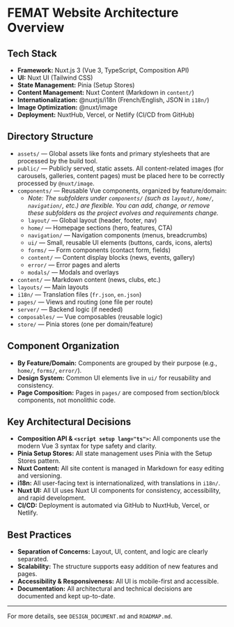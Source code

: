 # FEMAT Website Architecture Overview

## Tech Stack
- **Framework:** Nuxt.js 3 (Vue 3, TypeScript, Composition API)
- **UI:** Nuxt UI (Tailwind CSS)
- **State Management:** Pinia (Setup Stores)
- **Content Management:** Nuxt Content (Markdown in `content/`)
- **Internationalization:** @nuxtjs/i18n (French/English, JSON in `i18n/`)
- **Image Optimization:** @nuxt/image
- **Deployment:** NuxtHub, Vercel, or Netlify (CI/CD from GitHub)

## Directory Structure
- `assets/` — Global assets like fonts and primary stylesheets that are processed by the build tool.
- `public/` — Publicly served, static assets. All content-related images (for carousels, galleries, content pages) must be placed here to be correctly processed by `@nuxt/image`.
- `components/` — Reusable Vue components, organized by feature/domain:
  - *Note: The subfolders under `components/` (such as `layout/`, `home/`, `navigation/`, etc.) are flexible. You can add, change, or remove these subfolders as the project evolves and requirements change.*
  - `layout/` — Global layout (header, footer, nav)
  - `home/` — Homepage sections (hero, features, CTA)
  - `navigation/` — Navigation components (menus, breadcrumbs)
  - `ui/` — Small, reusable UI elements (buttons, cards, icons, alerts)
  - `forms/` — Form components (contact form, fields)
  - `content/` — Content display blocks (news, events, gallery)
  - `error/` — Error pages and alerts
  - `modals/` — Modals and overlays
- `content/` — Markdown content (news, clubs, etc.)
- `layouts/` — Main layouts
- `i18n/` — Translation files (`fr.json`, `en.json`)
- `pages/` — Views and routing (one file per route)
- `server/` — Backend logic (if needed)
- `composables/` — Vue composables (reusable logic)
- `store/` — Pinia stores (one per domain/feature)

## Component Organization
- **By Feature/Domain:** Components are grouped by their purpose (e.g., `home/`, `forms/`, `error/`).
- **Design System:** Common UI elements live in `ui/` for reusability and consistency.
- **Page Composition:** Pages in `pages/` are composed from section/block components, not monolithic code.

## Key Architectural Decisions
- **Composition API & `<script setup lang="ts">`:** All components use the modern Vue 3 syntax for type safety and clarity.
- **Pinia Setup Stores:** All state management uses Pinia with the Setup Stores pattern.
- **Nuxt Content:** All site content is managed in Markdown for easy editing and versioning.
- **i18n:** All user-facing text is internationalized, with translations in `i18n/`.
- **Nuxt UI:** All UI uses Nuxt UI components for consistency, accessibility, and rapid development.
- **CI/CD:** Deployment is automated via GitHub to NuxtHub, Vercel, or Netlify.

## Best Practices
- **Separation of Concerns:** Layout, UI, content, and logic are clearly separated.
- **Scalability:** The structure supports easy addition of new features and pages.
- **Accessibility & Responsiveness:** All UI is mobile-first and accessible.
- **Documentation:** All architectural and technical decisions are documented and kept up-to-date.

---
For more details, see `DESIGN_DOCUMENT.md` and `ROADMAP.md`. 